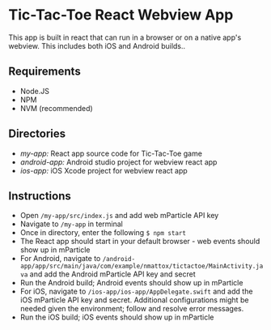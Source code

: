 # Tic-Tac-Toe React Webview App

This app is built in react that can run in a browser or on a native app's webview. This includes both iOS and Android builds..

## Requirements 

* Node.JS 
* NPM
* NVM (recommended)

## Directories

* *my-app:* React app source code for Tic-Tac-Toe game 
* *android-app:* Android studio project for webview react app
* *ios-app:* iOS Xcode project for webview react app 

## Instructions

* Open `/my-app/src/index.js` and add web mParticle API key 
* Navigate to `/my-app` in terminal
* Once in directory, enter the following `$ npm start`
* The React app should start in your default browser - web events should show up in mParticle
* For Android, navigate to `/android-app/app/src/main/java/com/example/nmattox/tictactoe/MainActivity.java` and add the Android mParticle API key and secret 
* Run the Android build; Android events should show up in mParticle 
* For iOS, navigate to `/ios-app/ios-app/AppDelegate.swift` and add the iOS mParticle API key and secret. Additional configurations might be needed given the environment; follow and resolve error messages. 
* Run the iOS build; iOS events should show up in mParticle


